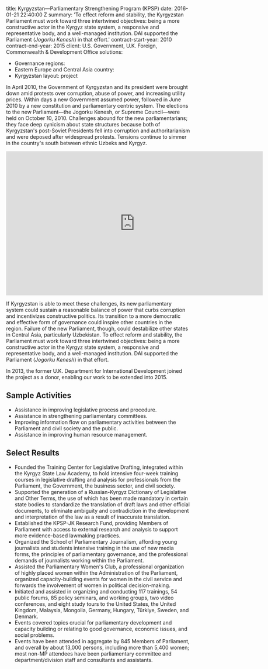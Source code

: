 
title: Kyrgyzstan—Parliamentary Strengthening Program (KPSP)
date: 2016-01-21 22:40:00 Z
summary: 'To effect reform and stability, the Kyrgyzstan Parliament must work toward
  three intertwined objectives: being a more constructive actor in the Kyrgyz state
  system, a responsive and representative body, and a well-managed institution. DAI
  supported the Parliament (*Jogorku Kenesh*) in that effort.'
contract-start-year: 2010
contract-end-year: 2015
client: U.S. Government, U.K. Foreign, Commonwealth & Development
  Office
solutions:
- Governance
regions:
- Eastern Europe and Central Asia
country:
- Kyrgyzstan
layout: project


In April 2010, the Government of Kyrgyzstan and its president were brought down amid protests over corruption, abuse of power, and increasing utility prices. Within days a new Government assumed power, followed in June 2010 by a new constitution and parliamentary centric system. The elections to the new Parliament—the Jogorku Kenesh, or Supreme Council—were held on October 10, 2010. Challenges abound for the new parliamentarians; they face deep cynicism about state structures because both of Kyrgyzstan's post-Soviet Presidents fell into corruption and authoritarianism and were deposed after widespread protests. Tensions continue to simmer in the country's south between ethnic Uzbeks and Kyrgyz.

<iframe allowfullscreen="" frameborder="0" height="394" mozallowfullscreen="" msallowfullscreen="" oallowfullscreen="" src="https://www.flickr.com/photos/daiglobal/7211078632/in/set-72157629759603010/player/" webkitallowfullscreen="" width="703"></iframe>

If Kyrgyzstan is able to meet these challenges, its new parliamentary system could sustain a reasonable balance of power that curbs corruption and incentivizes constructive politics. Its transition to a more democratic and effective form of governance could inspire other countries in the region. Failure of the new Parliament, though, could destabilize other states in Central Asia, particularly Uzbekistan. To effect reform and stability, the Parliament must work toward three intertwined objectives: being a more constructive actor in the Kyrgyz state system, a responsive and representative body, and a well-managed institution. DAI supported the Parliament (*Jogorku Kenesh*) in that effort.

In 2013, the former U.K. Department for International Development joined the project as a donor, enabling our work to be extended into 2015.

## Sample Activities

* Assistance in improving legislative process and procedure.
* Assistance in strengthening parliamentary committees.
* Improving information flow on parliamentary activities between the Parliament and civil society and the public.
* Assistance in improving human resource management.

## Select Results

* Founded the Training Center for Legislative Drafting, integrated within the Kyrgyz State Law Academy, to hold intensive four-week training courses in legislative drafting and analysis for professionals from the Parliament, the Government, the business sector, and civil society.
* Supported the generation of a Russian-Kyrgyz Dictionary of Legislative and Other Terms, the use of which has been made mandatory in certain state bodies to standardize the translation of draft laws and other official documents, to eliminate ambiguity and contradiction in the development and interpretation of the law as a result of inaccurate translation.
* Established the KPSP-JK Research Fund, providing Members of Parliament with access to external research and analysis to support more evidence-based lawmaking practices.
* Organized the School of Parliamentary Journalism, affording young journalists and students intensive training in the use of new media forms, the principles of parliamentary governance, and the professional demands of journalists working within the Parliament.
* Assisted the Parliamentary Women's Club, a professional organization of highly placed women within the Administration of the Parliament, organized capacity-building events for women in the civil service and forwards the involvement of women in political decision-making.
* Initiated and assisted in organizing and conducting 117 trainings, 54 public forums, 85 policy seminars, and working groups, two video conferences, and eight study tours to the United States, the United Kingdom, Malaysia, Mongolia, Germany, Hungary, Türkiye, Sweden, and Denmark.
* Events covered topics crucial for parliamentary development and capacity building or relating to good governance, economic issues, and social problems.
* Events have been attended in aggregate by 845 Members of Parliament, and overall by about 13,000 persons, including more than 5,400 women; most non-MP attendees have been parliamentary committee and department/division staff and consultants and assistants.
